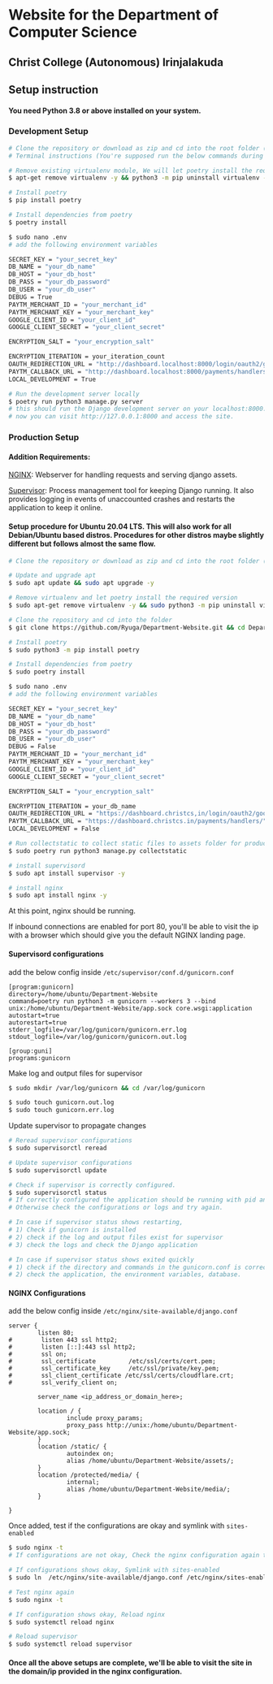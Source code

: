 # Website for the Department of Computer Science
## Christ College (Autonomous) Irinjalakuda

## Setup instruction

#### You need Python 3.8 or above installed on your system.


### Development Setup
```bash
# Clone the repository or download as zip and cd into the root folder (Department-Website)
# Terminal instructions (You're supposed run the below commands during the initial setup)

# Remove existing virtualenv module, We will let poetry install the required version
$ apt-get remove virtualenv -y && python3 -m pip uninstall virtualenv -y

# Install poetry
$ pip install poetry

# Install dependencies from poetry
$ poetry install

$ sudo nano .env
# add the following environment variables

SECRET_KEY = "your_secret_key"
DB_NAME = "your_db_name"
DB_HOST = "your_db_host"
DB_PASS = "your_db_password"
DB_USER = "your_db_user"
DEBUG = True
PAYTM_MERCHANT_ID = "your_merchant_id"
PAYTM_MERCHANT_KEY = "your_merchant_key"
GOOGLE_CLIENT_ID = "your_client_id"
GOOGLE_CLIENT_SECRET = "your_client_secret"

ENCRYPTION_SALT = "your_encryption_salt"

ENCRYPTION_ITERATION = your_iteration_count
OAUTH_REDIRECTION_URL = "http://dashboard.localhost:8000/login/oauth2/google/"
PAYTM_CALLBACK_URL = "http://dashboard.localhost:8000/payments/handlers/"
LOCAL_DEVELOPMENT = True

# Run the development server locally
$ poetry run python3 manage.py server
# this should run the Django development server on your localhost:8000.
# now you can visit http://127.0.0.1:8000 and access the site.
```


### Production Setup

#### Addition Requirements:

[NGINX](https://nginx.org/en/): Webserver for handling requests and serving django assets.

[Supervisor](http://supervisord.org/): Process management tool for keeping Django running. It also provides logging in events of unaccounted crashes and restarts the application to keep it online.


#### Setup procedure for Ubuntu 20.04 LTS. This will also work for all Debian/Ubuntu based distros. Procedures for other distros maybe slightly different but follows almost the same flow.
```bash
# Clone the repository or download as zip and cd into the root folder (Department-Website)

# Update and upgrade apt
$ sudo apt update && sudo apt upgrade -y

# Remove virtualenv and let poetry install the required version
$ sudo apt-get remove virtualenv -y && sudo python3 -m pip uninstall virtualenv -y

# Clone the repository and cd into the folder
$ git clone https://github.com/Ryuga/Department-Website.git && cd Department-Website

# Install poetry
$ sudo python3 -m pip install poetry

# Install dependencies from poetry
$ sudo poetry install

$ sudo nano .env
# add the following environment variables

SECRET_KEY = "your_secret_key"
DB_NAME = "your_db_name"
DB_HOST = "your_db_host"
DB_PASS = "your_db_password"
DB_USER = "your_db_user"
DEBUG = False
PAYTM_MERCHANT_ID = "your_merchant_id"
PAYTM_MERCHANT_KEY = "your_merchant_key"
GOOGLE_CLIENT_ID = "your_client_id"
GOOGLE_CLIENT_SECRET = "your_client_secret"

ENCRYPTION_SALT = "your_encryption_salt"

ENCRYPTION_ITERATION = your_db_name
OAUTH_REDIRECTION_URL = "https://dashboard.christcs,in/login/oauth2/google/"
PAYTM_CALLBACK_URL = "https://dashboard.christcs.in/payments/handlers/"
LOCAL_DEVELOPMENT = False

# Run collectstatic to collect static files to assets folder for production
$ sudo poetry run python3 manage.py collectstatic

# install supervisord
$ sudo apt install supervisor -y

# install nginx
$ sudo apt install nginx -y
```
At this point, nginx should be running. 

If inbound connections are enabled for port 80, you'll be able to visit the ip with a browser which should give you the default NGINX landing page.

#### Supervisord configurations
add the below config inside `/etc/supervisor/conf.d/gunicorn.conf`
```shell
[program:gunicorn]
directory=/home/ubuntu/Department-Website
command=poetry run python3 -m gunicorn --workers 3 --bind unix:/home/ubuntu/Department-Website/app.sock core.wsgi:application
autostart=true
autorestart=true
stderr_logfile=/var/log/gunicorn/gunicorn.err.log
stdout_logfile=/var/log/gunicorn/gunicorn.out.log

[group:guni]
programs:gunicorn
```

Make log and output files for supervisor
```bash
$ sudo mkdir /var/log/gunicorn && cd /var/log/gunicorn

$ sudo touch gunicorn.out.log
$ sudo touch gunicorn.err.log
```
Update supervisor to propagate changes

```bash
# Reread supervisor configurations
$ sudo supervisorctl reread

# Update supervisor configurations
$ sudo supervisorctl update

# Check if supervisor is correctly configured. 
$ sudo supervisorctl status
# If correctly configured the application should be running with pid and shows uptime. 
# Otherwise check the configurations or logs and try again.

# In case if supervisor status shows restarting, 
# 1) Check if gunicorn is installed 
# 2) check if the log and output files exist for supervisor
# 3) check the logs and check the Django application

# In case if supervisor status shows exited quickly
# 1) check if the directory and commands in the gunicorn.conf is correct
# 2) check the application, the environment variables, database.
```

#### NGINX Configurations

add the below config inside `/etc/nginx/site-available/django.conf`

```shell
server {
        listen 80;
#        listen 443 ssl http2;
#        listen [::]:443 ssl http2;
#        ssl on;
#        ssl_certificate         /etc/ssl/certs/cert.pem;
#        ssl_certificate_key     /etc/ssl/private/key.pem;
#        ssl_client_certificate /etc/ssl/certs/cloudflare.crt;
#        ssl_verify_client on;

        server_name <ip_address_or_domain_here>;

        location / {
                include proxy_params;
                proxy_pass http://unix:/home/ubuntu/Department-Website/app.sock;
        }
        location /static/ {
                autoindex on;
                alias /home/ubuntu/Department-Website/assets/;
        }   
        location /protected/media/ {
                internal;
                alias /home/ubuntu/Department-Website/media/;
        }
    
}
```
Once added, test if the configurations are okay and symlink with `sites-enabled`

```bash
$ sudo nginx -t
# If configurations are not okay, Check the nginx configuration again to see if paths added are correct

# If configurations shows okay, Symlink with sites-enabled
$ sudo ln  /etc/nginx/site-available/django.conf /etc/nginx/sites-enabled

# Test nginx again
$ sudo nginx -t

# If configuration shows okay, Reload nginx
$ sudo systemctl reload nginx

# Reload supervisor
$ sudo systemctl reload supervisor
```

#### Once all the above setups are complete, we'll be able to visit the site in the domain/ip provided in the nginx configuration.
